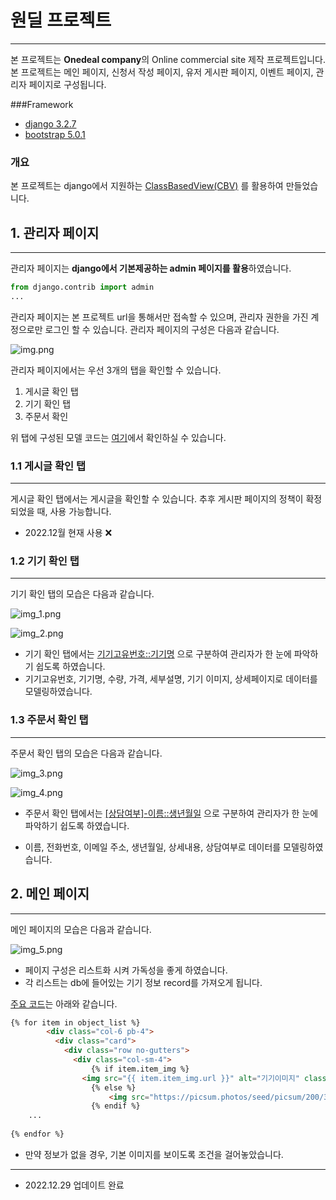 # 원딜 프로젝트

---
 본 프로젝트는 **Onedeal company**의 Online commercial site 제작 프로젝트입니다.
본 프로젝트는 메인 페이지, 신청서 작성 페이지, 유저 게시판 페이지, 이벤트 페이지, 관리자 페이지로 구성됩니다.

###Framework
- [django 3.2.7](https://www.djangoproject.com/)
- [bootstrap 5.0.1](https://getbootstrap.com/) 

### 개요
본 프로젝트는 django에서 지원하는 [ClassBasedView(CBV)](https://docs.djangoproject.com/en/4.0/topics/class-based-views/)
를 활용하여 만들었습니다.

## 1. 관리자 페이지

---
관리자 페이지는 **django에서 기본제공하는 admin 페이지를 활용**하였습니다.
```python
from django.contrib import admin
...
```
관리자 페이지는 본 프로젝트 url을 통해서만 접속할 수 있으며, 관리자 권한을 가진
계정으로만 로그인 할 수 있습니다. 관리자 페이지의 구성은 다음과 같습니다.

![img.png](img.png)

관리자 페이지에서는 우선 3개의 탭을 확인할 수 있습니다.
1. 게시글 확인 탭
2. 기기 확인 탭
3. 주문서 확인

위 탭에 구성된 모델 코드는 [여기](onedeal/models.py)에서 확인하실 수 있습니다.
### 1.1 게시글 확인 탭

---
게시글 확인 탭에서는 게시글을 확인할 수 있습니다. 
추후 게시판 페이지의 정책이 확정되었을 때, 사용 가능합니다. <br/>
- 2022.12월 현재 사용 ❌

### 1.2 기기 확인 탭

---
기기 확인 탭의 모습은 다음과 같습니다.

![img_1.png](img_1.png)

![img_2.png](img_2.png)
- 기기 확인 탭에서는 <u>기기고유번호::기기명</u> 으로 구분하여 
관리자가 한 눈에 파악하기 쉽도록 하였습니다.
- 기기고유번호, 기기명, 수량, 가격, 세부설명, 기기 이미지, 상세페이지로 데이터를 모델링하였습니다.

### 1.3 주문서 확인 탭

---
주문서 확인 탭의 모습은 다음과 같습니다.

![img_3.png](img_3.png)

![img_4.png](img_4.png)
- 주문서 확인 탭에서는 <u>\[상담여부]-이름::생년월일</u> 으로 구분하여
관리자가 한 눈에 파악하기 쉽도록 하였습니다.
  
- 이름, 전화번호, 이메일 주소, 생년월일, 상세내용, 상담여부로 데이터를 모델링하였습니다.

## 2. 메인 페이지

---

메인 페이지의 모습은 다음과 같습니다.

![img_5.png](img_5.png)

- 페이지 구성은 리스트화 시켜 가독성을 좋게 하였습니다.
- 각 리스트는 db에 들어있는 기기 정보 record를 가져오게 됩니다.

[주요 코드](onedeal/templates/onedeal/item_list.html)는 아래와 같습니다.

```html
{% for item in object_list %}
        <div class="col-6 pb-4">
          <div class="card">
            <div class="row no-gutters">
              <div class="col-sm-4">
                  {% if item.item_img %}
                <img src="{{ item.item_img.url }}" alt="기기이미지" class="card-img m-4 text-center" />
                  {% else %}
                      <img src="https://picsum.photos/seed/picsum/200/300" alt="noimg" class="card-img m-3 text-center">
                  {% endif %}
    ...
                  
{% endfor %}
```

- 만약 정보가 없을 경우, 기본 이미지를 보이도록 조건을 걸어놓았습니다.

---
- 2022.12.29 업데이트 완료

